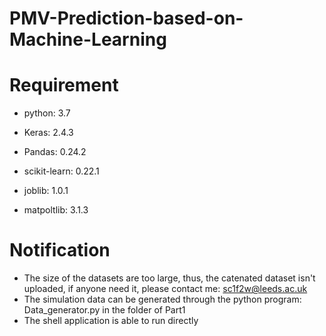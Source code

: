 # PMV-Prediction-based-on-Machine-Learning

# Requirement

- python: 3.7

- Keras: 2.4.3

- Pandas: 0.24.2

- scikit-learn: 0.22.1

- joblib: 1.0.1

- matpoltlib: 3.1.3

# Notification

- The size of the datasets are too large, thus, the catenated dataset isn't uploaded, if anyone need it, please contact me: sc1f2w@leeds.ac.uk
- The simulation data can be generated through the python program: Data_generator.py in the folder of Part1
- The shell application is able to run directly
